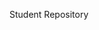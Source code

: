 Student Repository
<!---
HendrikRuijter/HendrikRuijter is a ✨ special ✨ repository because its `README.md` (this file) appears on your GitHub profile.
You can click the Preview link to take a look at your changes.
--->

